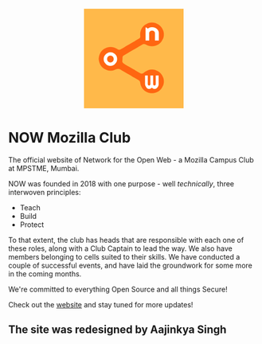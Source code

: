 <p align="center"><img src="./img/now-square.png" alt="NOW"/></p>

# NOW Mozilla Club
The official website of Network for the Open Web - a Mozilla Campus Club at MPSTME, Mumbai.

NOW was founded in 2018 with one purpose - well *technically*, three interwoven principles:
- Teach
- Build
- Protect

To that extent, the club has heads that are responsible with each one of these roles, along with a Club Captain to lead the way. We also have members belonging to cells suited to their skills.
We have conducted a couple of successful events, and have laid the groundwork for some more in the coming months.

We're committed to everything Open Source and all things Secure!

Check out the [website](http://nowmozilla.club) and stay tuned for more updates!

## The site was redesigned by Aajinkya Singh
